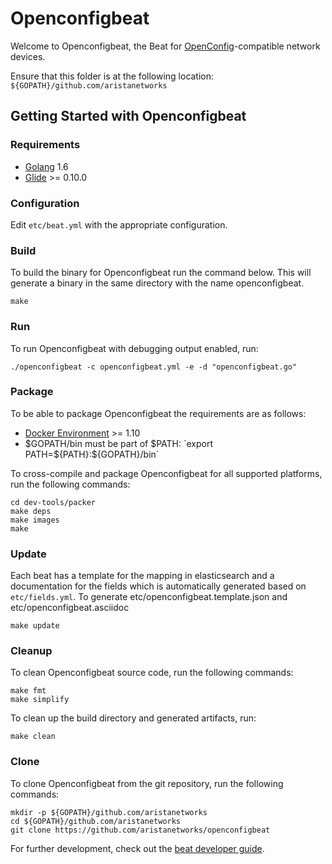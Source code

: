 # Openconfigbeat

Welcome to Openconfigbeat, the Beat for [OpenConfig](http://openconfig.net)-compatible network devices.

Ensure that this folder is at the following location:
`${GOPATH}/github.com/aristanetworks`

## Getting Started with Openconfigbeat

### Requirements

* [Golang](https://golang.org/dl/) 1.6
* [Glide](https://github.com/Masterminds/glide) >= 0.10.0

### Configuration
Edit `etc/beat.yml` with the appropriate configuration.

### Build

To build the binary for Openconfigbeat run the command below. This will generate a binary
in the same directory with the name openconfigbeat.

```
make
```


### Run

To run Openconfigbeat with debugging output enabled, run:

```
./openconfigbeat -c openconfigbeat.yml -e -d "openconfigbeat.go"
```


### Package

To be able to package Openconfigbeat the requirements are as follows:

 * [Docker Environment](https://docs.docker.com/engine/installation/) >= 1.10
 * $GOPATH/bin must be part of $PATH: `export PATH=${PATH}:${GOPATH}/bin`

To cross-compile and package Openconfigbeat for all supported platforms, run the following commands:

```
cd dev-tools/packer
make deps
make images
make
```

### Update

Each beat has a template for the mapping in elasticsearch and a documentation for the fields
which is automatically generated based on `etc/fields.yml`.
To generate etc/openconfigbeat.template.json and etc/openconfigbeat.asciidoc

```
make update
```


### Cleanup

To clean  Openconfigbeat source code, run the following commands:

```
make fmt
make simplify
```

To clean up the build directory and generated artifacts, run:

```
make clean
```


### Clone

To clone Openconfigbeat from the git repository, run the following commands:

```
mkdir -p ${GOPATH}/github.com/aristanetworks
cd ${GOPATH}/github.com/aristanetworks
git clone https://github.com/aristanetworks/openconfigbeat
```


For further development, check out the [beat developer guide](https://www.elastic.co/guide/en/beats/libbeat/current/new-beat.html).
